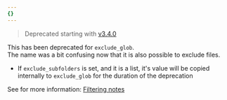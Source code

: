 ```yaml
---
{}
---
```

   
> Deprecated starting with [v3.4.0](../../Changelog/v3.4.0.md)   
   
This has been deprecated for `exclude_glob`.   
The name was a bit confusing now that it is also possible to exclude files.   
   
   
- If `exclude_subfolders` is set, and it is a list, it's value will be copied internally to `exclude_glob` for the duration of the deprecation   
   
See for more information: [Filtering notes](../../Configurations/Modes/Filtering%20notes.md)